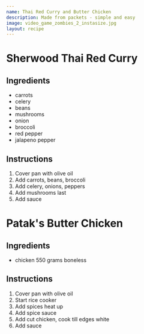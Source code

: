 ```yaml
---
name: Thai Red Curry and Butter Chicken
description: Made from packets - simple and easy
image: video_game_zombies_2_instasize.jpg
layout: recipe
---
```

# Sherwood Thai Red Curry

## Ingredients
* carrots
* celery
* beans
* mushrooms
* onion
* broccoli
* red pepper
* jalapeno pepper

## Instructions
1. Cover pan with olive oil
2. Add carrots, beans, broccoli
3. Add celery, onions, peppers
4. Add mushrooms last
5. Add sauce

# Patak's Butter Chicken

## Ingredients
* chicken 550 grams boneless

## Instructions
1. Cover pan with olive oil
2. Start rice cooker
3. Add spices heat up
4. Add spice sauce
5. Add cut chicken, cook till edges white
6. Add sauce
